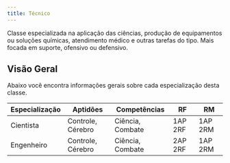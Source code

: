 ```yaml
---
title: Técnico
---
```


Classe especializada na aplicação das ciências, produção de equipamentos ou soluções químicas, atendimento médico e outras tarefas do tipo. Mais focada em suporte, ofensivo ou defensivo.

## Visão Geral

Abaixo você encontra informações gerais sobre cada especialização desta classe.

| Especialização | Aptidões          | Competências     | RF      | RM      |
| -------------- | ----------------- | ---------------- | ------- | ------- |
| Cientista      | Controle, Cérebro | Ciência, Combate | 1AP 2RF | 1AP 2RM |
| Engenheiro     | Controle, Cérebro | Ciência, Combate | 2AP 2RF | 1AP 2RM |
